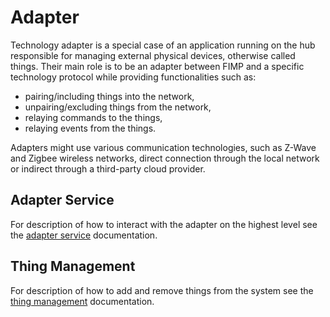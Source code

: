# Adapter

Technology adapter is a special case of an application running on the hub responsible for managing external physical devices, otherwise called things.
Their main role is to be an adapter between FIMP and a specific technology protocol while providing functionalities such as:

* pairing/including things into the network,
* unpairing/excluding things from the network,
* relaying commands to the things,
* relaying events from the things.

Adapters might use various communication technologies, such as Z-Wave and Zigbee wireless networks, direct connection through the local network or indirect through a third-party 
cloud provider.

## Adapter Service

For description of how to interact with the adapter on the highest level see the [adapter service](/adapter/adapter_service.md) documentation.

## Thing Management

For description of how to add and remove things from the system see the [thing management](/adapter/thing_management.md) documentation.

